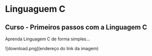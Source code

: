 # Linguaguem C
## Curso - Primeiros passos com a Linguagem C
Aprenda Linguagem C de forma simples...

![download.png](endereço do link da imagem)
